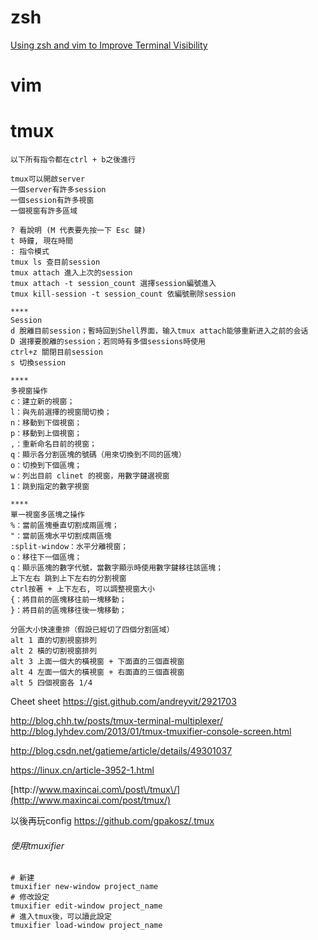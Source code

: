 
# zsh

[Using zsh and vim to Improve Terminal Visibility](http://mayurrokade.com/blog/using-zsh-and-vim-to-improve-terminal-visibility/)


# vim



# tmux

```
以下所有指令都在ctrl + b之後進行

tmux可以開啟server
一個server有許多session
一個session有許多視窗
一個視窗有許多區域

? 看說明 (M 代表要先按一下 Esc 鍵)
t 時鐘, 現在時間
: 指令模式
tmux ls 查目前session
tmux attach 進入上次的session
tmux attach -t session_count 選擇session編號進入
tmux kill-session -t session_count 依編號刪除session

****
Session
d 脫離目前session；暫時回到Shell界面，输入tmux attach能够重新进入之前的会话
D 選擇要脫離的session；若同時有多個sessions時使用
ctrl+z 關閉目前session
s 切換session

****
多視窗操作
c：建立新的視窗；
l：與先前選擇的視窗間切換；
n：移動到下個視窗；
p：移動到上個視窗；
,：重新命名目前的視窗；
q：顯示各分割區塊的號碼（用來切換到不同的區塊）
o：切換到下個區塊；
w：列出目前 clinet 的視窗，用數字鍵選視窗
1：跳到指定的數字視窗

****
單一視窗多區塊之操作
%：當前區塊垂直切割成兩區塊；
"：當前區塊水平切割成兩區塊
:split-window：水平分離視窗；
o：移往下一個區塊；
q：顯示區塊的數字代號，當數字顯示時使用數字鍵移往該區塊；
上下左右 跳到上下左右的分割視窗
ctrl按著 + 上下左右, 可以調整視窗大小
{：將目前的區塊移往前一塊移動；
}：將目前的區塊移往後一塊移動；

分區大小快速重排（假設已經切了四個分割區域）
alt 1 直的切割視窗排列
alt 2 橫的切割視窗排列
alt 3 上面一個大的橫視窗 + 下面直的三個直視窗
alt 4 左面一個大的橫視窗 + 右面直的三個直視窗
alt 5 四個視窗各 1/4

```

Cheet sheet
[https:\/\/gist.github.com\/andreyvit\/2921703](https://gist.github.com/andreyvit/2921703)

[http:\/\/blog.chh.tw\/posts\/tmux-terminal-multiplexer\/](http://blog.chh.tw/posts/tmux-terminal-multiplexer/)
[http:\/\/blog.lyhdev.com\/2013\/01\/tmux-tmuxifier-console-screen.html](http://blog.lyhdev.com/2013/01/tmux-tmuxifier-console-screen.html)

[http:\/\/blog.csdn.net\/gatieme\/article\/details\/49301037](http://blog.csdn.net/gatieme/article/details/49301037)

[https:\/\/linux.cn\/article-3952-1.html](https://linux.cn/article-3952-1.html)

[http:\/\/www.maxincai.com\/post\/tmux\/](http://www.maxincai.com/post/tmux/)

以後再玩config
[https:\/\/github.com\/gpakosz\/.tmux](https://github.com/gpakosz/.tmux)

###### 使用tmuxifier

```
# 新建
tmuxifier new-window project_name
# 修改設定
tmuxifier edit-window project_name
# 進入tmux後，可以讀此設定
tmuxifier load-window project_name



```

